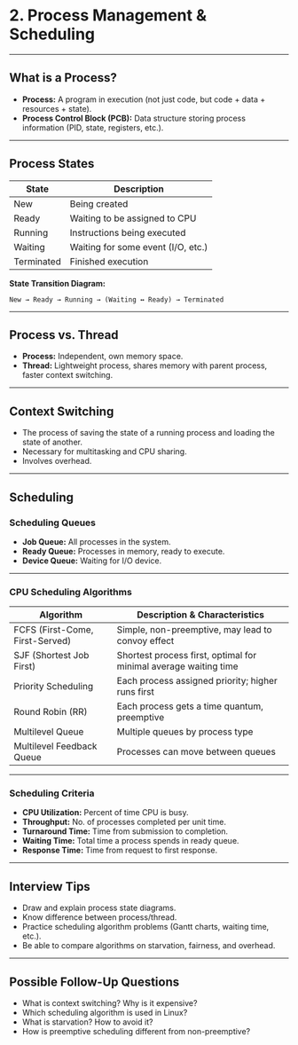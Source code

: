 # 2. Process Management & Scheduling

---

## What is a Process?

- **Process:** A program in execution (not just code, but code + data + resources + state).
- **Process Control Block (PCB):** Data structure storing process information (PID, state, registers, etc.).

---

## Process States

| State        | Description                         |
|--------------|-------------------------------------|
| New          | Being created                       |
| Ready        | Waiting to be assigned to CPU       |
| Running      | Instructions being executed         |
| Waiting      | Waiting for some event (I/O, etc.)  |
| Terminated   | Finished execution                  |

**State Transition Diagram:**
```
New → Ready → Running → (Waiting ↔ Ready) → Terminated
```

---

## Process vs. Thread

- **Process:** Independent, own memory space.
- **Thread:** Lightweight process, shares memory with parent process, faster context switching.

---

## Context Switching

- The process of saving the state of a running process and loading the state of another.
- Necessary for multitasking and CPU sharing.
- Involves overhead.

---

## Scheduling

### Scheduling Queues

- **Job Queue:** All processes in the system.
- **Ready Queue:** Processes in memory, ready to execute.
- **Device Queue:** Waiting for I/O device.

---

### CPU Scheduling Algorithms

| Algorithm              | Description & Characteristics                                      |
|------------------------|--------------------------------------------------------------------|
| FCFS (First-Come, First-Served) | Simple, non-preemptive, may lead to convoy effect         |
| SJF (Shortest Job First)| Shortest process first, optimal for minimal average waiting time  |
| Priority Scheduling    | Each process assigned priority; higher runs first                  |
| Round Robin (RR)       | Each process gets a time quantum, preemptive                      |
| Multilevel Queue       | Multiple queues by process type                                    |
| Multilevel Feedback Queue | Processes can move between queues                               |

---

### Scheduling Criteria

- **CPU Utilization:** Percent of time CPU is busy.
- **Throughput:** No. of processes completed per unit time.
- **Turnaround Time:** Time from submission to completion.
- **Waiting Time:** Total time a process spends in ready queue.
- **Response Time:** Time from request to first response.

---

## Interview Tips

- Draw and explain process state diagrams.
- Know difference between process/thread.
- Practice scheduling algorithm problems (Gantt charts, waiting time, etc.).
- Be able to compare algorithms on starvation, fairness, and overhead.

---

## Possible Follow-Up Questions

- What is context switching? Why is it expensive?
- Which scheduling algorithm is used in Linux?
- What is starvation? How to avoid it?
- How is preemptive scheduling different from non-preemptive?

